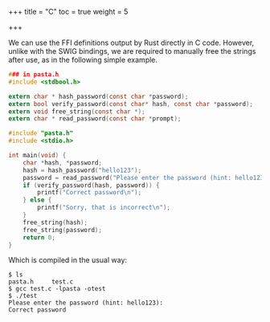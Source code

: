 +++
title = "C"
toc = true
weight = 5

+++

We can use the FFI definitions output by Rust directly in C code.
However, unlike with the SWIG bindings, we are required to manually free
the strings after use, as in the following simple example.

```c
### in pasta.h
#include <stdbool.h>

extern char * hash_password(const char *password);
extern bool verify_password(const char* hash, const char *password);
extern void free_string(const char *);
extern char * read_password(const char *prompt);
```

```c
#include "pasta.h"
#include <stdio.h>

int main(void) {
    char *hash, *password;
    hash = hash_password("hello123");
    password = read_password("Please enter the password (hint: hello123):");
    if (verify_password(hash, password)) {
        printf("Correct password\n");
    } else {
        printf("Sorry, that is incorrect\n");
    }
    free_string(hash);
    free_string(password);
    return 0;
}
```

Which is compiled in the usual way:
```
$ ls
pasta.h     test.c
$ gcc test.c -lpasta -otest
$ ./test
Please enter the password (hint: hello123):
Correct password
```
